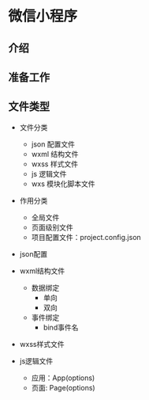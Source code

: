 # 微信小程序

## 介绍

## 准备工作

## 文件类型
* 文件分类
    * json      配置文件
    * wxml      结构文件
    * wxss      样式文件
    * js        逻辑文件
    * wxs       模块化脚本文件
* 作用分类
    * 全局文件
    * 页面级别文件
    * 项目配置文件：project.config.json

* json配置
* wxml结构文件
    * 数据绑定
        * 单向
        * 双向
    * 事件绑定
        * bind事件名
* wxss样式文件
* js逻辑文件
    * 应用：App(options)
    * 页面: Page(options)